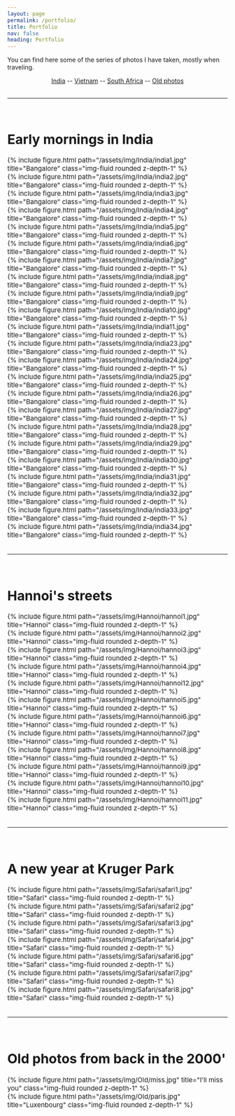 ```yaml
---
layout: page
permalink: /portfolio/
title: Portfolio
nav: false
heading: Portfolio
---
```

  
 You can find here some of the series of photos I have taken, mostly when traveling. 

<center>
 <a href="#india">India</a>  --  <a href="#vietnam">Vietnam</a> -- <a href="#africa">South Africa</a> -- <a href="#old">Old photos</a>
</center>

<br>
<hr>
<span style="font-size:15px">
<br>

<h1 id="india"> Early mornings in India  </h1>

<div class="row">
    <div class="col-sm mt-3 mt-md-0">
        {% include figure.html path="/assets/img/India/india1.jpg" title="Bangalore" class="img-fluid rounded z-depth-1" %}
    </div>
</div>
 

<div class="row">
    <div class="col-sm mt-3 mt-md-0">
        {% include figure.html path="/assets/img/India/india2.jpg" title="Bangalore" class="img-fluid rounded z-depth-1" %}
    </div>
    <div class="col-sm mt-3 mt-md-0">
        {% include figure.html path="/assets/img/India/india3.jpg" title="Bangalore" class="img-fluid rounded z-depth-1" %}
    </div>
    <div class="col-sm mt-3 mt-md-0">
        {% include figure.html path="/assets/img/India/india4.jpg" title="Bangalore" class="img-fluid rounded z-depth-1" %}
    </div>
</div>

<div class="row">
    <div class="col-sm mt-3 mt-md-0">
        {% include figure.html path="/assets/img/India/india5.jpg" title="Bangalore" class="img-fluid rounded z-depth-1" %}
    </div>
    <div class="col-sm mt-3 mt-md-0">
        {% include figure.html path="/assets/img/India/india6.jpg" title="Bangalore" class="img-fluid rounded z-depth-1" %}
    </div>
    <div class="col-sm mt-3 mt-md-0">
        {% include figure.html path="/assets/img/India/india7.jpg" title="Bangalore" class="img-fluid rounded z-depth-1" %}
    </div>
</div>

<div class="row">
    <div class="col-sm mt-3 mt-md-0">
        {% include figure.html path="/assets/img/India/india8.jpg" title="Bangalore" class="img-fluid rounded z-depth-1" %}
    </div>
</div>




<div class="row">
    <div class="col-sm mt-3 mt-md-0">
        {% include figure.html path="/assets/img/India/india9.jpg" title="Bangalore" class="img-fluid rounded z-depth-1" %}
    </div>
    <div class="col-sm mt-3 mt-md-0">
        {% include figure.html path="/assets/img/India/india10.jpg" title="Bangalore" class="img-fluid rounded z-depth-1" %}
    </div>
    <div class="col-sm mt-3 mt-md-0">
        {% include figure.html path="/assets/img/India/india11.jpg" title="Bangalore" class="img-fluid rounded z-depth-1" %}
    </div>
</div>


<div class="row">
    <div class="col-sm mt-3 mt-md-0">
        {% include figure.html path="/assets/img/India/india23.jpg" title="Bangalore" class="img-fluid rounded z-depth-1" %}
    </div>
    <div class="col-sm mt-3 mt-md-0">
        {% include figure.html path="/assets/img/India/india24.jpg" title="Bangalore" class="img-fluid rounded z-depth-1" %}
    </div>
    <div class="col-sm mt-3 mt-md-0">
        {% include figure.html path="/assets/img/India/india25.jpg" title="Bangalore" class="img-fluid rounded z-depth-1" %}
    </div>
</div>
 
 
 <div class="row">
    <div class="col-sm mt-3 mt-md-0">
        {% include figure.html path="/assets/img/India/india26.jpg" title="Bangalore" class="img-fluid rounded z-depth-1" %}
    </div>
    <div class="col-sm mt-3 mt-md-0">
        {% include figure.html path="/assets/img/India/india27.jpg" title="Bangalore" class="img-fluid rounded z-depth-1" %}
    </div>
    <div class="col-sm mt-3 mt-md-0">
        {% include figure.html path="/assets/img/India/india28.jpg" title="Bangalore" class="img-fluid rounded z-depth-1" %}
    </div>
</div>

 <div class="row">
    <div class="col-sm mt-3 mt-md-0">
        {% include figure.html path="/assets/img/India/india29.jpg" title="Bangalore" class="img-fluid rounded z-depth-1" %}
    </div>
    <div class="col-sm mt-3 mt-md-0">
        {% include figure.html path="/assets/img/India/india30.jpg" title="Bangalore" class="img-fluid rounded z-depth-1" %}
    </div>
    <div class="col-sm mt-3 mt-md-0">
        {% include figure.html path="/assets/img/India/india31.jpg" title="Bangalore" class="img-fluid rounded z-depth-1" %}
    </div>
</div>

 <div class="row">
    <div class="col-sm mt-3 mt-md-0">
        {% include figure.html path="/assets/img/India/india32.jpg" title="Bangalore" class="img-fluid rounded z-depth-1" %}
    </div>
    <div class="col-sm mt-3 mt-md-0">
        {% include figure.html path="/assets/img/India/india33.jpg" title="Bangalore" class="img-fluid rounded z-depth-1" %}
    </div>
    <div class="col-sm mt-3 mt-md-0">
        {% include figure.html path="/assets/img/India/india34.jpg" title="Bangalore" class="img-fluid rounded z-depth-1" %}
    </div>
</div>


<br>
<hr>
<span style="font-size:15px">
<br>

<h1 id="vietnam"> Hannoi's streets  </h1>



<div class="row">
    <div class="col-sm mt-3 mt-md-0">
        {% include figure.html path="/assets/img/Hannoi/hannoi1.jpg" title="Hannoi" class="img-fluid rounded z-depth-1" %}
    </div>
</div>
 

<div class="row">
    <div class="col-sm mt-3 mt-md-0">
        {% include figure.html path="/assets/img/Hannoi/hannoi2.jpg" title="Hannoi" class="img-fluid rounded z-depth-1" %}
    </div>
    <div class="col-sm mt-3 mt-md-0">
        {% include figure.html path="/assets/img/Hannoi/hannoi3.jpg" title="Hannoi" class="img-fluid rounded z-depth-1" %}
    </div>
    <div class="col-sm mt-3 mt-md-0">
        {% include figure.html path="/assets/img/Hannoi/hannoi4.jpg" title="Hannoi" class="img-fluid rounded z-depth-1" %}
    </div>
</div>

<div class="row">
    <div class="col-sm mt-3 mt-md-0">
        {% include figure.html path="/assets/img/Hannoi/hannoi12.jpg" title="Hannoi" class="img-fluid rounded z-depth-1" %}
    </div>
</div>

<div class="row">
    <div class="col-sm mt-3 mt-md-0">
        {% include figure.html path="/assets/img/Hannoi/hannoi5.jpg" title="Hannoi" class="img-fluid rounded z-depth-1" %}
    </div>
    <div class="col-sm mt-3 mt-md-0">
        {% include figure.html path="/assets/img/Hannoi/hannoi6.jpg" title="Hannoi" class="img-fluid rounded z-depth-1" %}
    </div>
    <div class="col-sm mt-3 mt-md-0">
        {% include figure.html path="/assets/img/Hannoi/hannoi7.jpg" title="Hannoi" class="img-fluid rounded z-depth-1" %}
    </div>
</div>

<div class="row">
    <div class="col-sm mt-3 mt-md-0">
        {% include figure.html path="/assets/img/Hannoi/hannoi8.jpg" title="Hannoi" class="img-fluid rounded z-depth-1" %}
    </div>
</div>
 
 <div class="row">
    <div class="col-sm mt-3 mt-md-0">
        {% include figure.html path="/assets/img/Hannoi/hannoi9.jpg" title="Hannoi" class="img-fluid rounded z-depth-1" %}
    </div>
    <div class="col-sm mt-3 mt-md-0">
        {% include figure.html path="/assets/img/Hannoi/hannoi10.jpg" title="Hannoi" class="img-fluid rounded z-depth-1" %}
    </div>
    <div class="col-sm mt-3 mt-md-0">
        {% include figure.html path="/assets/img/Hannoi/hannoi11.jpg" title="Hannoi" class="img-fluid rounded z-depth-1" %}
    </div>
</div>

<br>
<hr>
<span style="font-size:15px">
<br>

<h1 id="africa"> A new year at Kruger Park  </h1>


<div class="row">
    <div class="col-sm mt-3 mt-md-0">
        {% include figure.html path="/assets/img/Safari/safari1.jpg" title="Safari" class="img-fluid rounded z-depth-1" %}
    </div>
</div>
 

<div class="row">
    <div class="col-sm mt-3 mt-md-0">
        {% include figure.html path="/assets/img/Safari/safari2.jpg" title="Safari" class="img-fluid rounded z-depth-1" %}
    </div>
    <div class="col-sm mt-3 mt-md-0">
        {% include figure.html path="/assets/img/Safari/safari3.jpg" title="Safari" class="img-fluid rounded z-depth-1" %}
    </div>
    <div class="col-sm mt-3 mt-md-0">
        {% include figure.html path="/assets/img/Safari/safari4.jpg" title="Safari" class="img-fluid rounded z-depth-1" %}
    </div>
</div>

<div class="row">
    <div class="col-sm mt-3 mt-md-0">
        {% include figure.html path="/assets/img/Safari/safari6.jpg" title="Safari" class="img-fluid rounded z-depth-1" %}
    </div>
    <div class="col-sm mt-3 mt-md-0">
        {% include figure.html path="/assets/img/Safari/safari7.jpg" title="Safari" class="img-fluid rounded z-depth-1" %}
    </div>
    <div class="col-sm mt-3 mt-md-0">
        {% include figure.html path="/assets/img/Safari/safari8.jpg" title="Safari" class="img-fluid rounded z-depth-1" %}
    </div>
</div>

<br>
<hr>
<span style="font-size:15px">
<br>

<h1 id="old"> Old photos from back in the 2000'  </h1>

<div class="row">
    <div class="col-sm mt-3 mt-md-0">
        {% include figure.html path="/assets/img/Old/miss.jpg" title="I'll miss you" class="img-fluid rounded z-depth-1" %}
    </div>
</div>
 
 <div class="row">
    <div class="col-sm mt-3 mt-md-0">
        {% include figure.html path="/assets/img/Old/paris.jpg" title="Luxenbourg" class="img-fluid rounded z-depth-1" %}
    </div>
</div>
 
